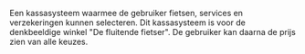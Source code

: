 Een kassasysteem waarmee de gebruiker fietsen, services en verzekeringen kunnen selecteren. Dit kassasysteem is voor de denkbeeldige winkel "De fluitende fietser".
De gebruiker kan daarna de prijs zien van alle keuzes.
